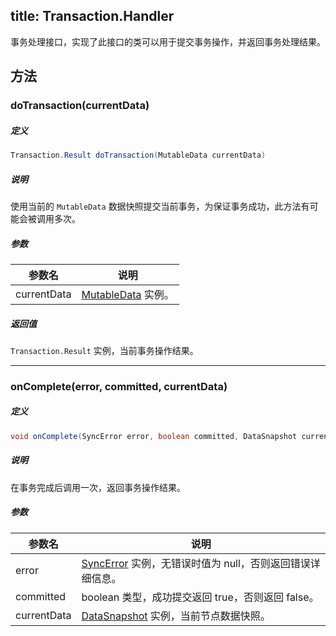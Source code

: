 title:  Transaction.Handler
---
事务处理接口，实现了此接口的类可以用于提交事务操作，并返回事务处理结果。

## 方法

### doTransaction(currentData)

##### 定义

```java
Transaction.Result doTransaction(MutableData currentData)
```

##### 说明

使用当前的 `MutableData` 数据快照提交当前事务，为保证事务成功，此方法有可能会被调用多次。

##### 参数

参数名 | 说明
--- | ---
currentData |[MutableData](/sync/Android/api/MutableData.html) 实例。

##### 返回值

`Transaction.Result` 实例，当前事务操作结果。
</br>

---
### onComplete(error, committed, currentData)

##### 定义

```java
void onComplete(SyncError error, boolean committed, DataSnapshot currentData);
```

##### 说明

在事务完成后调用一次，返回事务操作结果。

##### 参数

参数名 | 说明
--- | ---
error |[SyncError](/sync/Android/api/SyncError.html) 实例，无错误时值为 null，否则返回错误详细信息。
committed |boolean 类型，成功提交返回 true，否则返回 false。
currentData |[DataSnapshot](/sync/Android/api/DataSnapshot.html) 实例，当前节点数据快照。
</br>

